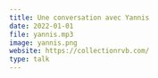 ```yaml
---
title: Une conversation avec Yannis
date: 2022-01-01
file: yannis.mp3
image: yannis.png
website: https://collectionrvb.com/
type: talk
---
```

